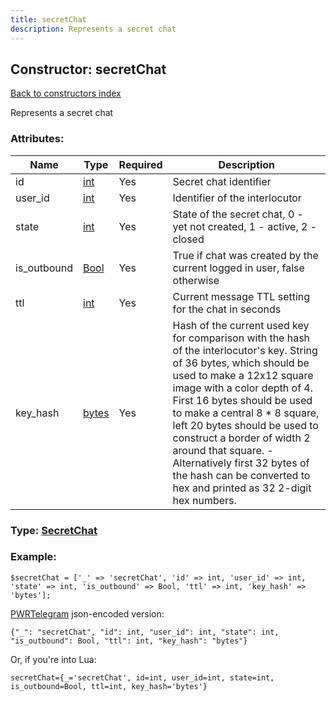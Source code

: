 ```yaml
---
title: secretChat
description: Represents a secret chat
---
```

## Constructor: secretChat  
[Back to constructors index](index.md)



Represents a secret chat

### Attributes:

| Name     |    Type       | Required | Description |
|----------|---------------|----------|-------------|
|id|[int](../types/int.md) | Yes|Secret chat identifier|
|user\_id|[int](../types/int.md) | Yes|Identifier of the interlocutor|
|state|[int](../types/int.md) | Yes|State of the secret chat, 0 - yet not created, 1 - active, 2 - closed|
|is\_outbound|[Bool](../types/Bool.md) | Yes|True if chat was created by the current logged in user, false otherwise|
|ttl|[int](../types/int.md) | Yes|Current message TTL setting for the chat in seconds|
|key\_hash|[bytes](../types/bytes.md) | Yes|Hash of the current used key for comparison with the hash of the interlocutor's key. String of 36 bytes, which should be used to make a 12x12 square image with a color depth of 4. First 16 bytes should be used to make a central 8 * 8 square, left 20 bytes should be used to construct a border of width 2 around that square. -Alternatively first 32 bytes of the hash can be converted to hex and printed as 32 2-digit hex numbers.|



### Type: [SecretChat](../types/SecretChat.md)


### Example:

```
$secretChat = ['_' => 'secretChat', 'id' => int, 'user_id' => int, 'state' => int, 'is_outbound' => Bool, 'ttl' => int, 'key_hash' => 'bytes'];
```  

[PWRTelegram](https://pwrtelegram.xyz) json-encoded version:

```
{"_": "secretChat", "id": int, "user_id": int, "state": int, "is_outbound": Bool, "ttl": int, "key_hash": "bytes"}
```


Or, if you're into Lua:  


```
secretChat={_='secretChat', id=int, user_id=int, state=int, is_outbound=Bool, ttl=int, key_hash='bytes'}

```


